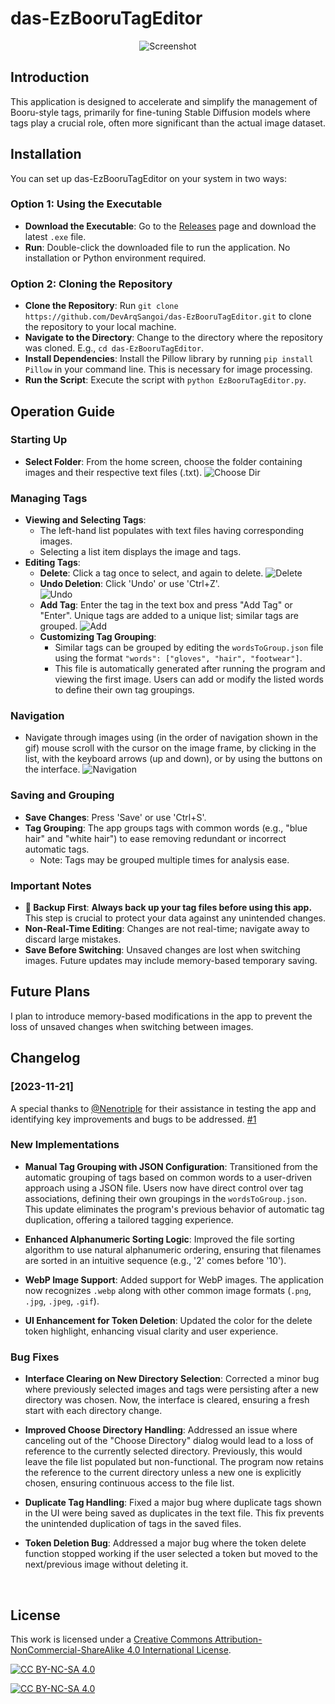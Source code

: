# das-EzBooruTagEditor

<p align="center">
  <img src="https://github.com/DevArqSangoi/das-EzBooruTagEditor/blob/main/preview.png" alt="Screenshot">
</p>


## Introduction
This application is designed to accelerate and simplify the management of Booru-style tags, primarily for fine-tuning Stable Diffusion models where tags play a crucial role, often more significant than the actual image dataset.

## Installation

You can set up das-EzBooruTagEditor on your system in two ways:

### Option 1: Using the Executable
- **Download the Executable**: Go to the [Releases](https://github.com/DevArqSangoi/das-EzBooruTagEditor/releases) page and download the latest `.exe` file.
- **Run**: Double-click the downloaded file to run the application. No installation or Python environment required.

### Option 2: Cloning the Repository
- **Clone the Repository**: Run `git clone https://github.com/DevArqSangoi/das-EzBooruTagEditor.git` to clone the repository to your local machine.
- **Navigate to the Directory**: Change to the directory where the repository was cloned. E.g., `cd das-EzBooruTagEditor`.
- **Install Dependencies**: Install the Pillow library by running `pip install Pillow` in your command line. This is necessary for image processing.
- **Run the Script**: Execute the script with `python EzBooruTagEditor.py`.
## Operation Guide

### Starting Up
- **Select Folder**: From the home screen, choose the folder containing images and their respective text files (.txt).
![Choose Dir](https://github.com/DevArqSangoi/das-EzBooruTagEditor/blob/main/choose_dir.gif)

### Managing Tags
- **Viewing and Selecting Tags**:
  - The left-hand list populates with text files having corresponding images.
  - Selecting a list item displays the image and tags.
- **Editing Tags**:
  - **Delete**: Click a tag once to select, and again to delete.
  ![Delete](https://github.com/DevArqSangoi/das-EzBooruTagEditor/blob/main/delete.gif)
  - **Undo Deletion**: Click 'Undo' or use 'Ctrl+Z'.  
  ![Undo](https://github.com/DevArqSangoi/das-EzBooruTagEditor/blob/main/undo.gif)
  - **Add Tag**: Enter the tag in the text box and press "Add Tag" or "Enter". Unique tags are added to a unique list; similar tags are grouped.
  ![Add](https://github.com/DevArqSangoi/das-EzBooruTagEditor/blob/main/add_tag.gif)
  - **Customizing Tag Grouping**:
    - Similar tags can be grouped by editing the `wordsToGroup.json` file using the format `"words": ["gloves", "hair", "footwear"]`.
    - This file is automatically generated after running the program and viewing the first image. Users can add or modify the listed words to define their own tag groupings.
  

### Navigation
- Navigate through images using (in the order of navigation shown in the gif) mouse scroll with the cursor on the image frame, by clicking in the list, with the keyboard arrows (up and down), or by using the buttons on the interface.
![Navigation](https://github.com/DevArqSangoi/das-EzBooruTagEditor/blob/main/navigate.gif)

### Saving and Grouping
- **Save Changes**: Press 'Save' or use 'Ctrl+S'.
- **Tag Grouping**: The app groups tags with common words (e.g., "blue hair" and "white hair") to ease removing redundant or incorrect automatic tags.
  - Note: Tags may be grouped multiple times for analysis ease.

### Important Notes
- **🛑 Backup First**: **Always back up your tag files before using this app.** This step is crucial to protect your data against any unintended changes.
- **Non-Real-Time Editing**: Changes are not real-time; navigate away to discard large mistakes.
- **Save Before Switching**: Unsaved changes are lost when switching images. Future updates may include memory-based temporary saving.

## Future Plans
I plan to introduce memory-based modifications in the app to prevent the loss of unsaved changes when switching between images.

## Changelog

### [2023-11-21]
A special thanks to [@Nenotriple](https://github.com/Nenotriple) for their assistance in testing the app and identifying key improvements and bugs to be addressed. [#1](https://github.com/DevArqSangoi/das-EzBooruTagEditor/issues/1)

### New Implementations

- **Manual Tag Grouping with JSON Configuration**: Transitioned from the automatic grouping of tags based on common words to a user-driven approach using a JSON file. Users now have direct control over tag associations, defining their own groupings in the `wordsToGroup.json`. This update eliminates the program's previous behavior of automatic tag duplication, offering a tailored tagging experience.

- **Enhanced Alphanumeric Sorting Logic**: Improved the file sorting algorithm to use natural alphanumeric ordering, ensuring that filenames are sorted in an intuitive sequence (e.g., '2' comes before '10').

- **WebP Image Support**: Added support for WebP images. The application now recognizes `.webp` along with other common image formats (`.png`, `.jpg`, `.jpeg`, `.gif`).

- **UI Enhancement for Token Deletion**: Updated the color for the delete token highlight, enhancing visual clarity and user experience.

### Bug Fixes

- **Interface Clearing on New Directory Selection**: Corrected a minor bug where previously selected images and tags were persisting after a new directory was chosen. Now, the interface is cleared, ensuring a fresh start with each directory change.

- **Improved Choose Directory Handling**: Addressed an issue where canceling out of the "Choose Directory" dialog would lead to a loss of reference to the currently selected directory. Previously, this would leave the file list populated but non-functional. The program now retains the reference to the current directory unless a new one is explicitly chosen, ensuring continuous access to the file list.

- **Duplicate Tag Handling**: Fixed a major bug where duplicate tags shown in the UI were being saved as duplicates in the text file. This fix prevents the unintended duplication of tags in the saved files.

- **Token Deletion Bug**: Addressed a major bug where the token delete function stopped working if the user selected a token but moved to the next/previous image without deleting it.
  
<br />
  
## License
This work is licensed under a [Creative Commons Attribution-NonCommercial-ShareAlike 4.0 International License][cc-by-nc-sa].

[![CC BY-NC-SA 4.0][cc-by-nc-sa-shield]][cc-by-nc-sa]

[![CC BY-NC-SA 4.0][cc-by-nc-sa-image]][cc-by-nc-sa]

[cc-by-nc-sa]: http://creativecommons.org/licenses/by-nc-sa/4.0/
[cc-by-nc-sa-image]: https://licensebuttons.net/l/by-nc-sa/4.0/88x31.png
[cc-by-nc-sa-shield]: https://img.shields.io/badge/License-CC%20BY--NC--SA%204.0-lightgrey.svg
